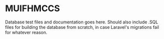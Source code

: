 MUIFHMCCS
=========

Database test files and documentation goes here. Should also include .SQL files for building the database from scratch, in case Laravel's migrations fail for whatever reason.
